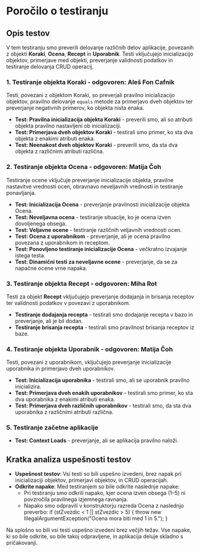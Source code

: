 # Poročilo o testiranju

## Opis testov

V tem testiranju smo preverili delovanje različnih delov aplikacije, povezanih z objekti **Koraki**, **Ocena**, **Recept** in **Uporabnik**. Testi vključujejo inicializacijo objektov, primerjave med objekti, preverjanje validnosti podatkov in testiranje delovanja CRUD operacij.

### 1. Testiranje objekta **Koraki** - odgovoren: Aleš Fon Cafnik

Testi, povezani z objektom Koraki, so preverjali pravilno inicializacijo objektov, pravilno delovanje `equals` metode za primerjavo dveh objektov ter preverjanje negativnih primerov, ko objekta nista enaka.

- **Test: Pravilna inicializacija objekta Koraki** - preverili smo, ali so atributi objekta pravilno nastavljeni ob inicializaciji.
- **Test: Primerjava dveh objektov Koraki** - testirali smo primer, ko sta dva objekta z enakimi atributi enaka.
- **Test: Neenakost dveh objektov Koraki** - preverili smo, da sta dva objekta z različnimi atributi različna.

### 2. Testiranje objekta **Ocena** - odgovoren: Matija Čoh

Testiranje ocene vključuje preverjanje inicializacije objekta, pravilne nastavitve vrednosti ocen, obravnavo neveljavnih vrednosti in testiranje ponavljanja.

- **Test: Inicializacija Ocena** - preverjanje pravilnosti inicializacije objekta Ocena.
- **Test: Neveljavna ocena** - testiranje situacije, ko je ocena izven dovoljenega obsega.
- **Test: Veljavne ocene** - testiranje različnih veljavnih vrednosti ocen.
- **Test: Ocena z uporabnikom** - preverjanje, ali je ocena pravilno povezana z uporabnikom in receptom.
- **Test: Ponovljeno testiranje inicializacije Ocena** - večkratno izvajanje istega testa.
- **Test: Dinamični testi za neveljavne ocene** - preverjanje, da se za napačne ocene vrne napaka.

### 3. Testiranje objekta **Recept** - odgovoren: Miha Rot

Testi za objekt **Recept** vključujejo preverjanje dodajanja in brisanja receptov ter validnosti podatkov v povezavi z uporabnikom.

- **Testiranje dodajanja recepta** - testirali smo dodajanje recepta v bazo in preverjanje, ali je bil dodan.
- **Testiranje brisanja recepta** - testirali smo pravilnost brisanja receptov iz baze.

### 4. Testiranje objekta **Uporabnik** - odgovoren: Matija Čoh

Testi, povezani z uporabnikom, vključujejo preverjanje inicializacije uporabnika in primerjavo dveh uporabnikov.

- **Test: Inicializacija uporabnika** - testirali smo, ali se uporabnik pravilno inicializira.
- **Test: Primerjava dveh enakih uporabnikov** - testirali smo primer, ko sta dva uporabnika z enakimi atributi enaka.
- **Test: Primerjava dveh različnih uporabnikov** - testirali smo, da sta dva uporabnika z različnimi atributi različna.

### 5. Testiranje začetne aplikacije

- **Test: Context Loads** - preverjanje, ali se aplikacija pravilno naloži.

## Kratka analiza uspešnosti testov

- **Uspešnost testov**: Vsi testi so bili uspešno izvedeni, brez napak pri inicializaciji objektov, primerjavi objektov, in CRUD operacijah.
- **Odkrite napake**: Med testiranjem so bile odkrite naslednje napake:
  - Pri testiranju smo odkrili napako, kjer ocena izven obsega (1–5) ni povzročila pravilnega izjemnega ravnanja.
  - Napako smo odpravili v konstruktorju razreda Ocena z naslednjo preverbo:
    if (stZvezdic < 1 || stZvezdic > 5) {
    throw new IllegalArgumentException("Ocena mora biti med 1 in 5.");
    }

Na splošno so bili vsi testi uspešno izvedeni brez večjih težav. Vse napake, ki so bile odkrite, so bile takoj odpravljene, in aplikacija deluje skladno s pričakovanji.
